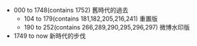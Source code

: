 - 000 to 1748(contains 1752)
舊時代的過去
  - 104 to 179(contains 181,182,205,216,241)
  重置版
  - 190 to 252(contains 266,289,290,295,296,297)
  微博水印版
- 1749 to now
新時代的步伐
